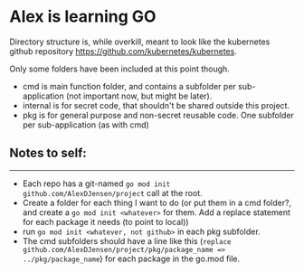 # Alex is learning GO

Directory structure is, while overkill, meant to look like the kubernetes github repository https://github.com/kubernetes/kubernetes.

Only some folders have been included at this point though.

* cmd is main function folder, and contains a subfolder per sub-application (not important now, but might be later).
* internal is for secret code, that shouldn't be shared outside this project.
* pkg is for general purpose and non-secret reusable code. One subfolder per sub-application (as with cmd)

## Notes to self:
---
* Each repo has a git-named `go mod init github.com/AlexDJensen/project` call at the root.
* Create a folder for each thing I want to do (or put them in a cmd folder?, and create a `go mod init <whatever>` for them. Add a replace statement for each package it needs (to point to local))
* run `go mod init <whatever, not github>` in each pkg subfolder.
* The cmd subfolders should have a line like this (`replace github.com/AlexDJensen/project/pkg/package_name => ../pkg/package_name`) for each package in the go.mod file.